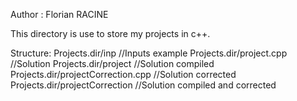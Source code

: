 Author : Florian RACINE

This directory is use to store my projects in c++.

Structure: 
Projects.dir/inp //Inputs example
Projects.dir/project.cpp //Solution
Projects.dir/project //Solution compiled
Projects.dir/projectCorrection.cpp //Solution corrected
Projects.dir/projectCorrection //Solution compiled and corrected
